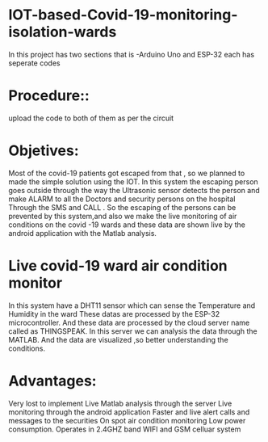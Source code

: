 # IOT-based-Covid-19-monitoring-isolation-wards

In this project has two sections that is 
-Arduino Uno and ESP-32 
each has seperate codes

# Procedure::
 upload the code to both of them as per the circuit
 
 
 # Objetives:
 Most of the covid-19 patients got escaped from that , so we planned to made the simple solution using the IOT.
In this system the escaping person goes outside through the way the Ultrasonic sensor detects  the person and make ALARM to all the Doctors and security persons on the hospital Through the SMS and CALL .
So the escaping of the persons can be prevented by this system,and also we make the live monitoring of air conditions on the covid -19 wards and these data are shown live by the android application with the Matlab analysis.

 
 # Live covid-19 ward air condition monitor
 In this system have a DHT11 sensor which can sense the Temperature and Humidity in the ward
These datas are processed by the ESP-32 microcontroller.
And these data are processed by the cloud server name called as THINGSPEAK.
In this server we can analysis the data through the MATLAB.
And the data are visualized ,so better understanding the conditions.

# Advantages:
Very lost to implement
Live Matlab analysis through the server
Live monitoring through the android application
Faster and live alert calls and messages to the securities
On spot air condition monitoring 
Low power consumption.
Operates in 2.4GHZ band WIFI and GSM celluar system


